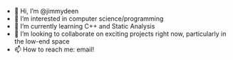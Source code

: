 - 👋 Hi, I’m @jimmydeen
- 👀 I’m interested in computer science/programming
- 🌱 I’m currently learning C++ and Static Analysis 
- 💞️ I’m looking to collaborate on exciting projects right now, particularly in the low-end space
- 📫 How to reach me: email!

<!---
jimmydeen/jimmydeen is a ✨ special ✨ repository because its `README.md` (this file) appears on your GitHub profile.
You can click the Preview link to take a look at your changes.
--->
